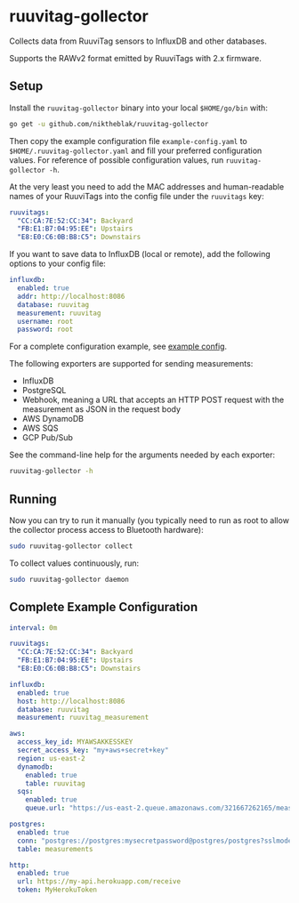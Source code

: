 # ruuvitag-gollector

Collects data from RuuviTag sensors to InfluxDB and other databases.

Supports the RAWv2 format emitted by RuuviTags with 2.x firmware.

## Setup

Install the `ruuvitag-gollector` binary into your local `$HOME/go/bin` with:

```bash
go get -u github.com/niktheblak/ruuvitag-gollector
```

Then copy the example configuration file `example-config.yaml` to `$HOME/.ruuvitag-gollector.yaml`
and fill your preferred configuration values. For reference of possible configuration
values, run `ruuvitag-gollector -h`.

At the very least you need to add the MAC addresses and human-readable names of your
RuuviTags into the config file under the `ruuvitags` key:

```yaml
ruuvitags:
  "CC:CA:7E:52:CC:34": Backyard
  "FB:E1:B7:04:95:EE": Upstairs
  "E8:E0:C6:0B:B8:C5": Downstairs
```

If you want to save data to InfluxDB (local or remote), add the following options to your config file:

```yaml
influxdb:
  enabled: true
  addr: http://localhost:8086
  database: ruuvitag
  measurement: ruuvitag
  username: root
  password: root
```

For a complete configuration example, see [example config](#complete-example-configuration).

The following exporters are supported for sending measurements:

- InfluxDB
- PostgreSQL
- Webhook, meaning a URL that accepts an HTTP POST request with the measurement as JSON in the request body
- AWS DynamoDB
- AWS SQS
- GCP Pub/Sub

See the command-line help for the arguments needed by each exporter:

```bash
ruuvitag-gollector -h
```

## Running

Now you can try to run it manually (you typically need to run as root to allow the collector
process access to Bluetooth hardware):

```bash
sudo ruuvitag-gollector collect
```

To collect values continuously, run:

```bash
sudo ruuvitag-gollector daemon
```

## Complete Example Configuration

```yaml
interval: 0m

ruuvitags:
  "CC:CA:7E:52:CC:34": Backyard
  "FB:E1:B7:04:95:EE": Upstairs
  "E8:E0:C6:0B:B8:C5": Downstairs

influxdb:
  enabled: true
  host: http://localhost:8086
  database: ruuvitag
  measurement: ruuvitag_measurement

aws:
  access_key_id: MYAWSAKKESSKEY
  secret_access_key: "my+aws+secret+key"
  region: us-east-2
  dynamodb:
    enabled: true
    table: ruuvitag
  sqs:
    enabled: true
    queue.url: "https://us-east-2.queue.amazonaws.com/321667262165/measurements"

postgres:
  enabled: true
  conn: "postgres://postgres:mysecretpassword@postgres/postgres?sslmode=disable"
  table: measurements

http:
  enabled: true
  url: https://my-api.herokuapp.com/receive
  token: MyHerokuToken
```
